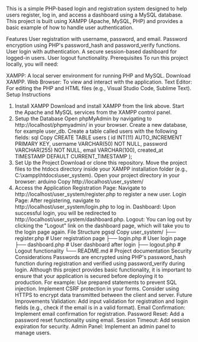 This is a simple PHP-based login and registration system designed to help users register, log in, and access a dashboard using a MySQL database. This project is built using XAMPP (Apache, MySQL, PHP) and provides a basic example of how to handle user authentication.

Features
User registration with username, password, and email.
Password encryption using PHP's password_hash and password_verify functions.
User login with authentication.
A secure session-based dashboard for logged-in users.
User logout functionality.
Prerequisites
To run this project locally, you will need:

XAMPP: A local server environment for running PHP and MySQL. Download XAMPP.
Web Browser: To view and interact with the application.
Text Editor: For editing the PHP and HTML files (e.g., Visual Studio Code, Sublime Text).
Setup Instructions
1. Install XAMPP
Download and install XAMPP from the link above.
Start the Apache and MySQL services from the XAMPP control panel.
2. Setup the Database
Open phpMyAdmin by navigating to http://localhost/phpmyadmin/ in your browser.
Create a new database, for example user_db.
Create a table called users with the following fields:
sql
Copy
CREATE TABLE users (
    id INT(11) AUTO_INCREMENT PRIMARY KEY,
    username VARCHAR(50) NOT NULL,
    password VARCHAR(255) NOT NULL,
    email VARCHAR(100),
    created_at TIMESTAMP DEFAULT CURRENT_TIMESTAMP
);
3. Set Up the Project
Download or clone this repository.
Move the project files to the htdocs directory inside your XAMPP installation folder (e.g., C:\xampp\htdocs\user_system).
Open your project directory in your browser:
arduino
Copy
http://localhost/user_system/
4. Access the Application
Registration Page: Navigate to http://localhost/user_system/register.php to register a new user.
Login Page: After registering, navigate to http://localhost/user_system/login.php to log in.
Dashboard: Upon successful login, you will be redirected to http://localhost/user_system/dashboard.php.
Logout: You can log out by clicking the "Logout" link on the dashboard page, which will take you to the login page again.
File Structure
pgsql
Copy
user_system/
├── register.php       # User registration page
├── login.php          # User login page
├── dashboard.php      # User dashboard after login
├── logout.php         # Logout functionality
└── README.md          # Project documentation
Security Considerations
Passwords are encrypted using PHP's password_hash function during registration and verified using password_verify during login.
Although this project provides basic functionality, it is important to ensure that your application is secured before deploying it to production. For example:
Use prepared statements to prevent SQL injection.
Implement CSRF protection in your forms.
Consider using HTTPS to encrypt data transmitted between the client and server.
Future Improvements
Validation: Add input validation for registration and login fields (e.g., check if the email is in a valid format).
Email Confirmation: Implement email confirmation for registration.
Password Reset: Add a password reset functionality using email.
Session Timeout: Add session expiration for security.
Admin Panel: Implement an admin panel to manage users.
